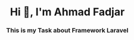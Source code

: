 <h1 align="center">Hi 👋, I'm Ahmad Fadjar</h1>
<h3 align="center">This is my Task about Framework Laravel</h3>
